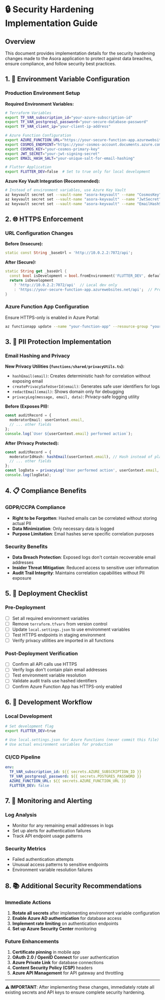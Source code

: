 # 🔒 Security Hardening Implementation Guide

## Overview
This document provides implementation details for the security hardening changes made to the Asora application to protect against data breaches, ensure compliance, and follow security best practices.

## 1. 🔑 Environment Variable Configuration

### Production Environment Setup

**Required Environment Variables:**
```bash
# Terraform Variables
export TF_VAR_subscription_id="your-azure-subscription-id"
export TF_VAR_postgresql_password="your-secure-database-password"
export TF_VAR_client_ip="your-client-ip-address"

# Azure Function Configuration  
export AZURE_FUNCTION_URL="https://your-secure-function-app.azurewebsites.net"
export COSMOS_ENDPOINT="https://your-cosmos-account.documents.azure.com:443/"
export COSMOS_KEY="your-cosmos-primary-key"
export JWT_SECRET="your-jwt-signing-secret"
export EMAIL_HASH_SALT="your-unique-salt-for-email-hashing"

# Flutter Application
export FLUTTER_DEV=false  # Set to true only for local development
```

**Azure Key Vault Integration (Recommended):**
```bash
# Instead of environment variables, use Azure Key Vault
az keyvault secret set --vault-name "asora-keyvault" --name "CosmosKey" --value "your-cosmos-key"
az keyvault secret set --vault-name "asora-keyvault" --name "JwtSecret" --value "your-jwt-secret"
az keyvault secret set --vault-name "asora-keyvault" --name "EmailHashSalt" --value "your-email-salt"
```

## 2. 🌐 HTTPS Enforcement

### URL Configuration Changes

**Before (Insecure):**
```dart
static const String _baseUrl = 'http://10.0.2.2:7072/api';
```

**After (Secure):**
```dart
static String get _baseUrl {
  const bool isDevelopment = bool.fromEnvironment('FLUTTER_DEV', defaultValue: false);
  return isDevelopment 
    ? 'http://10.0.2.2:7072/api'  // Local dev only
    : 'https://your-secure-function-app.azurewebsites.net/api';  // Production HTTPS
}
```

### Azure Function App Configuration
Ensure HTTPS-only is enabled in Azure Portal:
```bash
az functionapp update --name "your-function-app" --resource-group "your-rg" --https-only true
```

## 3. 🔐 PII Protection Implementation

### Email Hashing and Privacy

**New Privacy Utilities (`functions/shared/privacyUtils.ts`):**
- `hashEmail(email)`: Creates deterministic hash for correlation without exposing email
- `createPrivacySafeUserId(email)`: Generates safe user identifiers for logs
- `redactEmail(email)`: Shows domain only for debugging
- `privacyLog(message, email, data)`: Privacy-safe logging utility

**Before (Exposes PII):**
```typescript
const auditRecord = {
  moderatorEmail: userContext.email,
  // ... other fields
};
console.log(`User ${userContext.email} performed action`);
```

**After (Privacy Protected):**
```typescript
const auditRecord = {
  moderatorIdHash: hashEmail(userContext.email), // Hash instead of plain email
  // ... other fields
};
const logData = privacyLog('User performed action', userContext.email, { action: 'moderate' });
console.log(logData);
```

## 4. 📋 Compliance Benefits

### GDPR/CCPA Compliance
- **Right to be Forgotten**: Hashed emails can be correlated without storing actual PII
- **Data Minimization**: Only necessary data is logged
- **Purpose Limitation**: Email hashes serve specific correlation purposes

### Security Benefits
- **Data Breach Protection**: Exposed logs don't contain recoverable email addresses
- **Insider Threat Mitigation**: Reduced access to sensitive user information
- **Audit Trail Integrity**: Maintains correlation capabilities without PII exposure

## 5. 🚀 Deployment Checklist

### Pre-Deployment
- [ ] Set all required environment variables
- [ ] Remove `terraform.tfvars` from version control
- [ ] Update `local.settings.json` to use environment variables
- [ ] Test HTTPS endpoints in staging environment
- [ ] Verify privacy utilities are imported in all functions

### Post-Deployment Verification
- [ ] Confirm all API calls use HTTPS
- [ ] Verify logs don't contain plain email addresses
- [ ] Test environment variable resolution
- [ ] Validate audit trails use hashed identifiers
- [ ] Confirm Azure Function App has HTTPS-only enabled

## 6. 🔧 Development Workflow

### Local Development
```bash
# Set development flag
export FLUTTER_DEV=true

# Use local.settings.json for Azure Functions (never commit this file)
# Use actual environment variables for production
```

### CI/CD Pipeline
```yaml
env:
  TF_VAR_subscription_id: ${{ secrets.AZURE_SUBSCRIPTION_ID }}
  TF_VAR_postgresql_password: ${{ secrets.POSTGRES_PASSWORD }}
  AZURE_FUNCTION_URL: ${{ secrets.AZURE_FUNCTION_URL }}
  FLUTTER_DEV: false
```

## 7. 🎯 Monitoring and Alerting

### Log Analysis
- Monitor for any remaining email addresses in logs
- Set up alerts for authentication failures
- Track API endpoint usage patterns

### Security Metrics
- Failed authentication attempts
- Unusual access patterns to sensitive endpoints
- Environment variable resolution failures

## 8. 📚 Additional Security Recommendations

### Immediate Actions
1. **Rotate all secrets** after implementing environment variable configuration
2. **Enable Azure AD authentication** for database access
3. **Implement rate limiting** on authentication endpoints
4. **Set up Azure Security Center** monitoring

### Future Enhancements
1. **Certificate pinning** in mobile app
2. **OAuth 2.0 / OpenID Connect** for user authentication  
3. **Azure Private Link** for database connections
4. **Content Security Policy (CSP)** headers
5. **Azure API Management** for API gateway and throttling

---

**⚠️ IMPORTANT**: After implementing these changes, immediately rotate all existing secrets and API keys to ensure complete security hardening.
